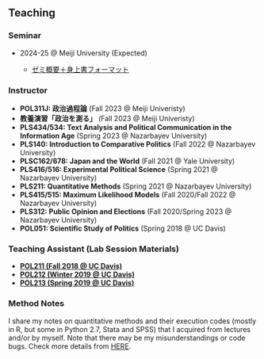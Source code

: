 ## Teaching

### Seminar

* 2024-25 @ Meiji University (Expected)

  * [ゼミ概要＋身上書フォーマット](https://github.com/gentok/gentok.github.io/raw/master/files/seminarinfo_and_shinjosho.pdf)

### Instructor

* **POL311J: 政治過程論** (Fall 2023 @ Meiji Univeristy)
* **教養演習「政治を測る」** (Fall 2023 @ Meiji Univeristy)
* **PLS434/534: Text Analysis and Political Communication in the Information Age** (Spring 2023 @ Nazarbayev University)
* **PLS140: Introduction to Comparative Politics** (Fall 2022 @ Nazarbayev University)
* **PLSC162/678: Japan and the World** (Fall 2021 @ Yale University)
* **PLS416/516: Experimental Political Science** (Spring 2021 @ Nazarbayev University)
* **PLS211: Quantitative Methods** (Spring 2021 @ Nazarbayev University)
* **PLS415/515: Maximum Likelihood Models** (Fall 2020/Fall 2022 @ Nazarbayev University)
* **PLS312: Public Opinion and Elections** (Fall 2020/Spring 2023 @ Nazarbayev University)
* **POL051: Scientific Study of Politics** (Spring 2018 @ UC Davis)

### Teaching Assistant (Lab Session Materials)

* [**POL211 (Fall 2018 @ UC Davis)**](https://github.com/gentok/POL211_TA_resource)
* [**POL212 (Winter 2019 @ UC Davis)**](https://github.com/gentok/POL212_TA_resource)
* [**POL213 (Spring 2019 @ UC Davis)**](https://github.com/gentok/POL213_TA_resource)

### Method Notes

I share my notes on quantitative methods and their execution codes (mostly in R, but some in Python 2.7, Stata and SPSS) that I acquired from lectures and/or by myself. Note that there may be my misunderstandings or code bugs. Check more details from [HERE](https://github.com/gentok/Method_Notes).